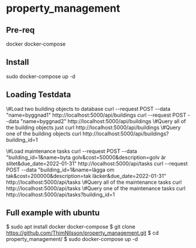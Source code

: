 # property_management
## Pre-req
docker
docker-compose
## Install
sudo docker-compose up -d
## Loading Testdata
\\#Load two building objects to database
curl --request POST --data "name=byggnad1" http://localhost:5000/api/buildings
curl --request POST --data "name=byggnad2" http://localhost:5000/api/buildings
\\#Query all of the building objects just 
curl http://localhost:5000/api/buildings
\\#Query one of the building objects
curl http://localhost:5000/api/buildings?building_id=1

\\#Load maintenance tasks
curl --request POST --data "building_id=1&name=byta golv&cost=50000&description=golv är slitet&due_date=2022-01-31" http://localhost:5000/api/tasks
curl --request POST --data "building_id=1&name=lägga om tak&cost=200000&description=tak läcker&due_date=2022-01-31" http://localhost:5000/api/tasks
\\#Query all of the maintenance tasks
curl http://localhost:5000/api/tasks
\\#Query one of the maintenance tasks
curl http://localhost:5000/api/tasks?building_id=1


## Full example with ubuntu
$ sudo apt install docker docker-compose
$ git clone https://github.com/ThimNilsson/property_management.git
$ cd property_management/
$ sudo docker-compose up -d

